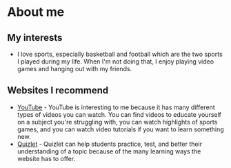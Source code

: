 # About me
## My interests
- I love sports, especially basketball and football which are the two sports I played during my life. When I'm not doing that, I enjoy playing video games and hanging out with my friends.
## Websites I recommend
- [YouTube](https://www.youtube.com) - YouTube is interesting to me because it has many different types of videos you can watch. You can find videos to educate yourself on a subject you're struggling with, you can watch highlights of sports games, and you can watch video tutorials if you want to learn something new.
- [Quizlet](https://quizlet.com/latest) - Quizlet can help students practice, test, and better their understanding of a topic because of the many learning ways the website has to offer. 
